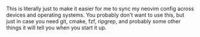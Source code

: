 This is literally just to make it easier for me to sync my neovim config across devices and operating systems.
You probably don't want to use this, but just in case you need git, cmake, fzf, ripgrep, and probably some other things it will tell you when you start it up.

